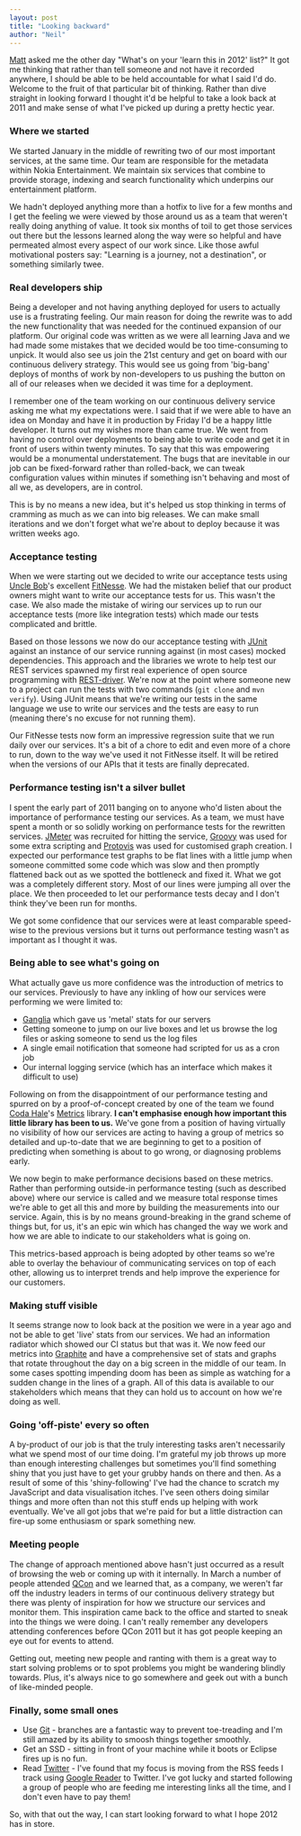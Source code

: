 ```yaml
---
layout: post
title: "Looking backward"
author: "Neil"
---
```


[Matt](http://blog.marrowboy.co.uk/) asked me the other day "What's on your 'learn this in 2012' list?" It got me thinking that rather than tell someone and not have it recorded anywhere, I should be able to be held accountable for what I said I'd do. Welcome to the fruit of that particular bit of thinking. Rather than dive straight in looking forward I thought it'd be helpful to take a look back at 2011 and make sense of what I've picked up during a pretty hectic year.

### Where we started
We started January in the middle of rewriting two of our most important services, at the same time. Our team are responsible for the metadata within Nokia Entertainment. We maintain six services that combine to provide storage, indexing and search functionality which underpins our entertainment platform.

We hadn't deployed anything more than a hotfix to live for a few months and I get the feeling we were viewed by those around us as a team that weren't really doing anything of value. It took six months of toil to get those services out there but the lessons learned along the way were so helpful and have permeated almost every aspect of our work since. Like those awful motivational posters say: "Learning is a journey, not a destination", or something similarly twee.

### Real developers ship
Being a developer and not having anything deployed for users to actually use is a frustrating feeling. Our main reason for doing the rewrite was to add the new functionality that was needed for the continued expansion of our platform. Our original code was written as we were all learning Java and we had made some mistakes that we decided would be too time-consuming to unpick. It would also see us join the 21st century and get on board with our continuous delivery strategy. This would see us going from 'big-bang' deploys of months of work by non-developers to us pushing the button on all of our releases when we decided it was time for a deployment.

I remember one of the team working on our continuous delivery service asking me what my expectations were. I said that if we were able to have an idea on Monday and have it in production by Friday I'd be a happy little developer. It turns out my wishes more than came true. We went from having no control over deployments to being able to write code and get it in front of users within twenty minutes. To say that this was empowering would be a monumental understatement. The bugs that are inevitable in our job can be fixed-forward rather than rolled-back, we can tweak configuration values within minutes if something isn't behaving and most of all we, as developers, are in control.

This is by no means a new idea, but it's helped us stop thinking in terms of cramming as much as we can into big releases. We can make small iterations and we don't forget what we're about to deploy because it was written weeks ago.

### Acceptance testing
When we were starting out we decided to write our acceptance tests using [Uncle Bob](http://twitter.com/#!/unclebobmartin)'s excellent [FitNesse](http://fitnesse.org/). We had the mistaken belief that our product owners might want to write our acceptance tests for us. This wasn't the case. We also made the mistake of wiring our services up to run our acceptance tests (more like integration tests) which made our tests complicated and brittle.

Based on those lessons we now do our acceptance testing with [JUnit](http://www.junit.org/) against an instance of our service running against (in most cases) mocked dependencies. This approach and the libraries we wrote to help test our REST services spawned my first real experience of open source programming with [REST-driver](http://github.com/rest-driver/rest-driver). We're now at the point where someone new to a project can run the tests with two commands (`git clone` and `mvn verify`). Using JUnit means that we're writing our tests in the same language we use to write our services and the tests are easy to run (meaning there's no excuse for not running them).

Our FitNesse tests now form an impressive regression suite that we run daily over our services. It's a bit of a chore to edit and even more of a chore to run, down to the way we've used it not FitNesse itself. It will be retired when the versions of our APIs that it tests are finally deprecated.

### Performance testing isn't a silver bullet
I spent the early part of 2011 banging on to anyone who'd listen about the importance of performance testing our services. As a team, we must have spent a month or so solidly working on performance tests for the rewritten services. [JMeter](http://jmeter.apache.org/) was recruited for hitting the service, [Groovy](http://groovy.codehaus.org/) was used for some extra scripting and [Protovis](http://mbostock.github.com/protovis/) was used for customised graph creation. I expected our performance test graphs to be flat lines with a little jump when someone committed some code which was slow and then promptly flattened back out as we spotted the bottleneck and fixed it. What we got was a completely different story. Most of our lines were jumping all over the place. We then proceeded to let our performance tests decay and I don't think they've been run for months.

We got some confidence that our services were at least comparable speed-wise to the previous versions but it turns out performance testing wasn't as important as I thought it was.

### Being able to see what's going on
What actually gave us more confidence was the introduction of metrics to our services. Previously to have any inkling of how our services were performing we were limited to:

* [Ganglia](http://ganglia.sourceforge.net/) which gave us 'metal' stats for our servers
* Getting someone to jump on our live boxes and let us browse the log files or asking someone to send us the log files
* A single email notification that someone had scripted for us as a cron job
* Our internal logging service (which has an interface which makes it difficult to use)

Following on from the disappointment of our performance testing and spurred on by a proof-of-concept created by one of the team we found [Coda Hale](http://codahale.com/)'s [Metrics](http://github.com/codahale/metrics) library. **I can't emphasise enough how important this little library has been to us.** We've gone from a position of having virtually no visibility of how our services are acting to having a group of metrics so detailed and up-to-date that we are beginning to get to a position of predicting when something is about to go wrong, or diagnosing problems early.

We now begin to make performance decisions based on these metrics. Rather than performing outside-in performance testing (such as described above) where our service is called and we measure total response times we're able to get all this and more by building the measurements into our service. Again, this is by no means ground-breaking in the grand scheme of things but, for us, it's an epic win which has changed the way we work and how we are able to indicate to our stakeholders what is going on.

This metrics-based approach is being adopted by other teams so we're able to overlay the behaviour of communicating services on top of each other, allowing us to interpret trends and help improve the experience for our customers.

### Making stuff visible
It seems strange now to look back at the position we were in a year ago and not be able to get 'live' stats from our services. We had an information radiator which showed our CI status but that was it. We now feed our metrics into [Graphite](http://graphite.wikidot.com/) and have a comprehensive set of stats and graphs that rotate throughout the day on a big screen in the middle of our team. In some cases spotting impending doom has been as simple as watching for a sudden change in the lines of a graph. All of this data is available to our stakeholders which means that they can hold us to account on how we're doing as well.

### Going 'off-piste' every so often
A by-product of our job is that the truly interesting tasks aren't necessarily what we spend most of our time doing. I'm grateful my job throws up more than enough interesting challenges but sometimes you'll find something shiny that you just have to get your grubby hands on there and then. As a result of some of this 'shiny-following' I've had the chance to scratch my JavaScript and data visualisation itches. I've seen others doing similar things and more often than not this stuff ends up helping with work eventually. We've all got jobs that we're paid for but a little distraction can fire-up some enthusiasm or spark something new.

### Meeting people
The change of approach mentioned above hasn't just occurred as a result of browsing the web or coming up with it internally. In March a number of people attended [QCon](http://qconlondon.com/) and we learned that, as a company, we weren't far off the industry leaders in terms of our continuous delivery strategy but there was plenty of inspiration for how we structure our services and monitor them. This inspiration came back to the office and started to sneak into the things we were doing. I can't really remember any developers attending conferences before QCon 2011 but it has got people keeping an eye out for events to attend.

Getting out, meeting new people and ranting with them is a great way to start solving problems or to spot problems you might be wandering blindly towards. Plus, it's always nice to go somewhere and geek out with a bunch of like-minded people.

### Finally, some small ones
* Use [Git](http://git-scm.com/) - branches are a fantastic way to prevent toe-treading and I'm still amazed by its ability to smoosh things together smoothly.
* Get an SSD - sitting in front of your machine while it boots or Eclipse fires up is no fun.
* Read [Twitter](http://twitter.com/) - I've found that my focus is moving from the RSS feeds I track using [Google Reader](http://www.google.com/reader) to Twitter. I've got lucky and started following a group of people who are feeding me interesting links all the time, and I don't even have to pay them!

So, with that out the way, I can start looking forward to what I hope 2012 has in store.
